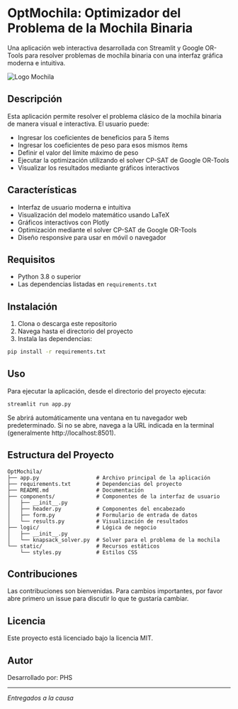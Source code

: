 # OptMochila: Optimizador del Problema de la Mochila Binaria

Una aplicación web interactiva desarrollada con Streamlit y Google OR-Tools para resolver problemas de mochila binaria con una interfaz gráfica moderna e intuitiva.

![Logo Mochila](https://img.icons8.com/color/96/000000/backpack.png)

## Descripción

Esta aplicación permite resolver el problema clásico de la mochila binaria de manera visual e interactiva. El usuario puede:

- Ingresar los coeficientes de beneficios para 5 ítems
- Ingresar los coeficientes de peso para esos mismos ítems
- Definir el valor del límite máximo de peso
- Ejecutar la optimización utilizando el solver CP-SAT de Google OR-Tools
- Visualizar los resultados mediante gráficos interactivos

## Características

- Interfaz de usuario moderna e intuitiva
- Visualización del modelo matemático usando LaTeX
- Gráficos interactivos con Plotly
- Optimización mediante el solver CP-SAT de Google OR-Tools
- Diseño responsive para usar en móvil o navegador

## Requisitos

- Python 3.8 o superior
- Las dependencias listadas en `requirements.txt`

## Instalación

1. Clona o descarga este repositorio
2. Navega hasta el directorio del proyecto
3. Instala las dependencias:

```bash
pip install -r requirements.txt
```

## Uso

Para ejecutar la aplicación, desde el directorio del proyecto ejecuta:

```bash
streamlit run app.py
```

Se abrirá automáticamente una ventana en tu navegador web predeterminado. Si no se abre, navega a la URL indicada en la terminal (generalmente http://localhost:8501).

## Estructura del Proyecto

```
OptMochila/
├── app.py                  # Archivo principal de la aplicación
├── requirements.txt        # Dependencias del proyecto
├── README.md               # Documentación
├── components/             # Componentes de la interfaz de usuario
│   ├── __init__.py
│   ├── header.py           # Componentes del encabezado
│   ├── form.py             # Formulario de entrada de datos
│   └── results.py          # Visualización de resultados
├── logic/                  # Lógica de negocio
│   ├── __init__.py
│   └── knapsack_solver.py  # Solver para el problema de la mochila
└── static/                 # Recursos estáticos
    └── styles.py           # Estilos CSS
```

## Contribuciones

Las contribuciones son bienvenidas. Para cambios importantes, por favor abre primero un issue para discutir lo que te gustaría cambiar.

## Licencia

Este proyecto está licenciado bajo la licencia MIT.

## Autor

Desarrollado por: PHS

---

*Entregados a la causa*
